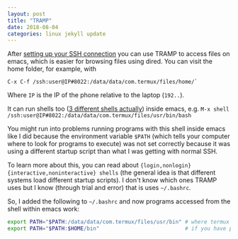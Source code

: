 ```yaml
---
layout: post
title: "TRAMP"
date: 2018-08-04
categories: linux jekyll update
---
```


After [setting up your SSH connection]() you can use TRAMP to access files on emacs, which is easier for browsing files using dired. You can visit the home folder, for example, with 

``` emacs
C-x C-f /ssh:user@IP#8022:/data/data/com.termux/files/home/`
```

Where `IP` is the IP of the phone relative to the laptop (`192..`).

It can run shells too ([3 different shells actually]()) inside emacs, e.g. `M-x shell /ssh:user@IP#8022:/data/data/com.termux/files/usr/bin/bash` 

You might run into problems running programs with this shell inside emacs like I did because the environment variable `$PATH` (which tells your computer where to look for programs to execute) was not set correctly because it was using a different startup script than what I was getting with normal SSH. 

To learn more about this, you can read about `{login,nonlogin}{interactive,noninteractive} shells` (the general idea is that different systems load different startup scripts). I don't know which ones TRAMP uses but I know (through trial and error) that is uses `~/.bashrc`. 

So, I added the following to `~/.bashrc` and now programs accessed from the shell within emacs work:

``` bash
export PATH="$PATH:/data/data/com.termux/files/usr/bin" # where termux keeps programs
export PATH="$PATH:$HOME/bin"                           # if you have programs in that folder
```

